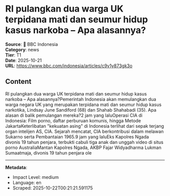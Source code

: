 # RI pulangkan dua warga UK terpidana mati dan seumur hidup kasus narkoba – Apa alasannya?

**Source**: 📰 BBC Indonesia  
**Category**: news  
**Tier**: T1  
**Date**: 2025-10-21  
**URL**: https://www.bbc.com/indonesia/articles/c9v1y873gk3o

## Content

RI pulangkan dua warga UK terpidana mati dan seumur hidup kasus narkoba – Apa alasannya?Pemerintah Indonesia akan memulangkan dua warga negara UK yang merupakan terpidana mati dan seumur hidup kasus narkotika, Lindsay June Sandiford (68) dan Shahab Shahabadi (35). Apa alasan di balik pemulangan mereka?2 jam yang laluOperasi CIA di Indonesia: Film porno, daftar perburuan komunis, hingga Metode JakartaKeterlibatan "kekuatan asing" di Indonesia terlihat dari sepak terjang organ intelijen AS, CIA. Sejarah mencatat, CIA berkontribusi dalam melawan Sukarno serta Pembantaian 1965.9 jam yang laluEks Kapolres Ngada divonis 19 tahun penjara, terbukti cabuli tiga anak dan unggah video di situs porno AustraliaMantan Kapolres Ngada, AKBP Fajar Widyadharma Lukman Sumaatmaja, divonis 19 tahun penjara ole

---

**Metadata**:
- Impact Level: medium
- Language: en
- Scraped: 2025-10-22T00:21:21.591175
